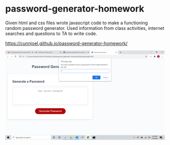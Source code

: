 # password-generator-homework

Given html and css files wrote javascript code to make a functioning random password generator.
Used information from class activities, internet searches and questions to TA to write code.

https://cunnjoel.github.io/password-generator-homework/

<img src="./Assets/screenshot.png" alt=screenshot></img> 